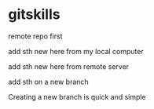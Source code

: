 # gitskills
remote repo first

add sth new here from my local computer

add sth new here from remote server

add sth on a new branch

Creating a new branch is quick and simple
